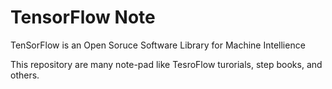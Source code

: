 # TensorFlow Note

TenSorFlow is an Open Soruce Software Library for Machine Intellience

This repository are many note-pad like TesroFlow turorials, step books, and others. 

